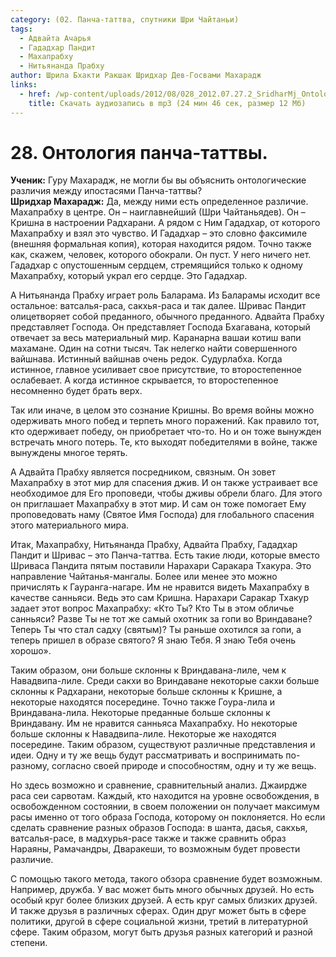 ```yaml
---
category: (02. Панча-таттва, спутники Шри Чайтаньи)
tags:
  - Адвайта Ачарья
  - Гададхар Пандит
  - Махапрабху
  - Нитьянанда Прабху
author: Шрила Бхакти Ракшак Шридхар Дев-Госвами Махарадж
links:
  - href: /wp-content/uploads/2012/08/028_2012.07.27.2_SridharMj_Ontologiya_pancha-tattvy.mp3
    title: Скачать аудиозапись в mp3 (24 мин 46 сек, размер 12 Мб)
---
```


# 28. Онтология панча-таттвы.

**Ученик:** Гуру Махарадж, не могли бы вы объяснить онтологические различия между ипостасями Панча-таттвы?\
**Шридхар Махарадж:** Да, между ними есть определенное различие. Махапрабху в центре. Он – наиглавнейший (Шри Чайтаньядев). Он – Кришна в настроении Радхарани. А рядом с Ним Гададхар, от которого Махапрабху и взял это чувство. И Гададхар – это словно факсимиле (внешняя формальная копия), которая находится рядом. Точно также как, скажем, человек, которого обокрали. Он пуст. У него ничего нет. Гададхар с опустошенным сердцем, стремящийся только к одному Махапрабху, который украл его сердце. Это Гададхар.

А Нитьянанда Прабху играет роль Баларама. Из Баларамы исходит все остальное: ватсалья-раса, сакхья-раса и так далее. Шривас Пандит олицетворяет собой преданного, обычного преданного. Адвайта Прабху представляет Господа. Он представляет Господа Бхагавана, который отвечает за весь материальный мир. Каранарна вашаи котиш вапи махамане. Один на сотни тысяч. Так нелегко найти совершенного вайшнава. Истинный вайшнав очень редок. Судурлабха. Когда истинное, главное усиливает свое присутствие, то второстепенное ослабевает. А когда истинное скрывается, то второстепенное несомненно будет брать верх.

Так или иначе, в целом это сознание Кришны. Во время войны можно одерживать много побед и терпеть много поражений. Как правило тот, кто одерживает победу, он приобретает что-то. Но и он тоже вынужден встречать много потерь. Те, кто выходят победителями в войне, также вынуждены многое терять.

А Адвайта Прабху является посредником, связным. Он зовет Махапрабху в этот мир для спасения джив. И он также устраивает все необходимое для Его проповеди, чтобы дживы обрели благо. Для этого он приглашает Махапрабху в этот мир. И сам он тоже помогает Ему проповедовать наму (Святое Имя Господа) для глобального спасения этого материального мира.

Итак, Махапрабху, Нитьянанда Прабху, Адвайта Прабху, Гададхар Пандит и Шривас – это Панча-таттва. Есть такие люди, которые вместо Шриваса Пандита пятым поставили Нарахари Саракара Тхакура. Это направление Чайтанья-мангалы. Более или менее это можно причислять к Гауранга-нагаре. Им не нравится видеть Махапрабху в качестве санньяси. Ведь это сам Кришна. Нарахари Саракар Тхакур задает этот вопрос Махапрабху: «Кто Ты? Кто Ты в этом обличье санньяси? Разве Ты не тот же самый охотник за гопи во Вриндаване? Теперь Ты что стал садху (святым)? Ты раньше охотился за гопи, а теперь пришел в образе святого? Я знаю Тебя. Я знаю Тебя очень хорошо».

Таким образом, они больше склонны к Вриндавана-лиле, чем к Навадвипа-лиле. Среди сакхи во Вриндаване некоторые сакхи больше склонны к Радхарани, некоторые больше склонны к Кришне, а некоторые находятся посередине. Точно также Гоура-лила и Вриндавана-лила. Некоторые преданные больше склонны к Вриндавану. Им не нравится санньяса Махапрабху. Но некоторые больше склонны к Навадвипа-лиле. Некоторые же находятся посередине. Таким образом, существуют различные представления и идеи. Одну и ту же вещь будут рассматривать и воспринимать по-разному, согласно своей природе и способностям, одну и ту же вещь.

Но здесь возможно и сравнение, сравнительный анализ. Джаирдже раса сеи сарвотам. Каждый, кто находится на уровне освобождения, в освобожденном состоянии, в своем положении он получает максимум расы именно от того образа Господа, которому он поклоняется. Но если сделать сравнение разных образов Господа: в шанта, дасья, сакхья, ватсалья-расе, в мадхурья-расе также и также сравнить образ Нараяны, Рамачандры, Дваракеши, то возможным будет провести различие.

С помощью такого метода, такого обзора сравнение будет возможным. Например, дружба. У вас может быть много обычных друзей. Но есть особый круг более близких друзей. А есть круг самых близких друзей. И также друзья в различных сферах. Один друг может быть в сфере политики, другой в сфере социальной жизни, третий в литературной сфере. Таким образом, могут быть друзья разных категорий и разной степени.

